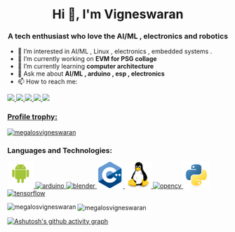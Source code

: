<h1 align="center">Hi 👋, I'm Vigneswaran</h1>

<h3 align="center">A tech enthusiast who love the AI/ML , electronics and robotics</h3>

- 👀 I’m interested in AI/ML , Linux , electronics ,  embedded systems .
- 🔭 I’m currently working on **EVM for PSG collage**
- 🌱 I’m currently learning **computer architecture**
- 💬 Ask me about **AI/ML , arduino , esp , electronics**
- 📫 How to reach me:
<p align="left">
  <a href="mailto:contactmevigneswaran@gmail.com" target="_blank" rel="noreferrer"> <img src="https://img.shields.io/badge/Gmail-D14836?style=for-the-badge&logo=gmail&logoColor=white"  height="30"/>
    <a href="https://www.linkedin.com/in/vigneswaran-s-3183a9288/" target="_blank" rel="noreferrer"> <img src="https://img.shields.io/badge/LinkedIn-0077B5?style=for-the-badge&logo=linkedin&logoColor=white"  height="30"/>
     <a href="https://wa.me/+919843314236" target="_blank" rel="noreferrer"> <img src="https://img.shields.io/badge/WhatsApp-25D366?style=for-the-badge&logo=whatsapp&logoColor=white"  height="30"/>
     <a href="https://t.me/Vigneshwaran_techie" target="_blank" rel="noreferrer"> <img src="https://img.shields.io/badge/Telegram-2CA5E0?style=for-the-badge&logo=telegram&logoColor=white" height="30"/>
     <a href="https://discord.com/users/1189199521121579071" target="_blank" rel="noreferrer"> <img src="https://img.shields.io/badge/Discord-7289DA?style=for-the-badge&logo=discord&logoColor=white" height="30"/>
      
</p>


<h3 align="left">Profile trophy:</h3>

 <p align="left"> <a href="https://github.com/ryo-ma/github-profile-trophy"><img src="https://github-profile-trophy.vercel.app/?username=megalosvigneswaran&theme=onedark" alt="megalosvigneswaran" /></a> </p>
  
<h3 align="left">Languages and Technologies:</h3>

<p align="left"> 
  <a href="https://developer.android.com" target="_blank" rel="noreferrer"> <img src="https://raw.githubusercontent.com/devicons/devicon/master/icons/android/android-original-wordmark.svg" alt="android" width="60" />
  </a> <a href="https://www.arduino.cc/" target="_blank" rel="noreferrer"> <img src="https://cdn.worldvectorlogo.com/logos/arduino-1.svg" alt="arduino" width="60" /> </a> 
  <a href="https://www.blender.org/" target="_blank" rel="noreferrer"> <img src="https://download.blender.org/branding/community/blender_community_badge_white.svg" alt="blender" width="60" /> </a> 
  <a href="https://www.w3schools.com/cpp/" target="_blank" rel="noreferrer"> <img src="https://raw.githubusercontent.com/devicons/devicon/master/icons/cplusplus/cplusplus-original.svg" alt="cplusplus" width="60" /> </a>
  <a href="https://www.linux.org/" target="_blank" rel="noreferrer"> <img src="https://raw.githubusercontent.com/devicons/devicon/master/icons/linux/linux-original.svg" alt="linux" width="60" /> </a> 
  <a href="https://opencv.org/" target="_blank" rel="noreferrer"> <img src="https://www.vectorlogo.zone/logos/opencv/opencv-icon.svg" alt="opencv" width="60" /> </a> <a href="https://www.python.org" target="_blank" rel="noreferrer"> <img src="https://raw.githubusercontent.com/devicons/devicon/master/icons/python/python-original.svg" alt="python" width="60" /> </a> 
  <a href="https://www.tensorflow.org" target="_blank" rel="noreferrer"> <img src="https://www.vectorlogo.zone/logos/tensorflow/tensorflow-icon.svg" alt="tensorflow" width="60" /> </a></a> 

<p><img align="left" src="https://github-readme-stats.vercel.app/api/top-langs?username=megalosvigneswaran&show_icons=true&locale=en&layout=compact&theme=dark" alt="megalosvigneswaran" /></p>

<p>&nbsp;<img align="center" src="https://github-readme-stats.vercel.app/api?username=megalosvigneswaran&show_icons=true&locale=en&theme=dark" alt="megalosvigneswaran" /></p>

[![Ashutosh's github activity graph](https://github-readme-activity-graph.vercel.app/graph?username=MegalosVigneswaran&bg_color=202020&color=ffffff&line=8000ff&point=800080&area=true&hide_border=true)](https://github.com/ashutosh00710/github-readme-activity-graph)
